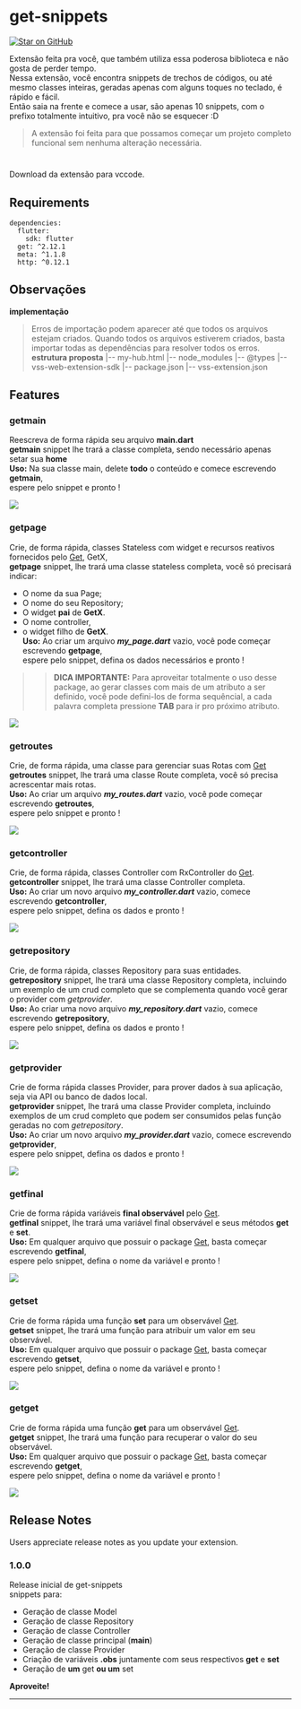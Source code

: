 # get-snippets
[![Star on GitHub](https://img.shields.io/github/stars/kauemurakami/get_snippets_extension.svg?style=flat&logo=github&colorB=deeppink&label=stars)](https://github.com/kauemurakami/get_snippets_extension)

Extensão feita pra você, que também utiliza essa poderosa biblioteca e não gosta de perder tempo.  
Nessa extensão, você encontra snippets de trechos de códigos, ou até mesmo classes inteiras, geradas apenas com alguns toques no teclado, é rápido e fácil.  
Então saia na frente e comece a usar, são apenas 10 snippets, com o prefixo totalmente intuitivo, pra você não se esquecer :D
> A extensão foi feita para que possamos começar um projeto completo funcional sem nenhuma alteração necessária.
#
Download da extensão para vccode.

## Requirements
```
dependencies:
  flutter:
    sdk: flutter
  get: ^2.12.1
  meta: ^1.1.8
  http: ^0.12.1
```
## Observações
**implementação**
>Erros de importação podem aparecer até que todos os arquivos estejam criados. 
>Quando todos os arquivos estiverem criados, basta importar todas as dependências para resolver todos os erros.  
**estrutura proposta**
|-- my-hub.html
|-- node_modules
    |-- @types
    |-- vss-web-extension-sdk
|-- package.json
|-- vss-extension.json

## Features

### getmain
Reescreva de forma rápida seu arquivo **main.dart**  
**getmain** snippet lhe trará a classe completa, sendo necessário apenas setar sua **home**  
**Uso:** Na sua classe main, delete **todo** o conteúdo e comece escrevendo **getmain**,  
espere pelo snippet e pronto !

![](examples/getmain.gif)

### getpage
Crie, de forma rápida, classes Stateless com widget e recursos reativos fornecidos pelo [Get](https://pub.dev/packages/get), GetX,  
**getpage** snippet, lhe trará uma classe stateless completa, você só precisará indicar:  
- O nome da sua Page;  
- O nome do seu Repository;  
- O widget **pai** de **GetX**.
- O nome controller,
- o widget filho de **GetX**.  
**Uso:** Ao criar um arquivo ***my_page.dart*** vazio, você pode começar escrevendo **getpage**,  
espere pelo snippet, defina os dados necessários e pronto !  
>> **DICA IMPORTANTE:** Para aproveitar totalmente o uso desse package, ao gerar classes com mais de um atributo a ser definido, você pode defini-los de forma sequêncial, a cada palavra completa pressione **TAB** para ir pro próximo atributo.

![](examples/getpage.gif)

### getroutes
Crie, de forma rápida, uma classe para gerenciar suas Rotas com [Get](https://pub.dev/packages/get)  
**getroutes** snippet, lhe trará uma classe Route completa, você só precisa acrescentar mais rotas.  
**Uso:** Ao criar um arquivo ***my_routes.dart*** vazio, você pode começar escrevendo **getroutes**,  
espere pelo snippet e pronto !

![](examples/getroutes.gif)

### getcontroller
Crie, de forma rápida, classes Controller com RxController do [Get](https://pub.dev/packages/get).  
**getcontroller** snippet, lhe trará uma classe Controller completa.  
**Uso:** Ao criar um novo arquivo ***my_controller.dart*** vazio, comece escrevendo **getcontroller**,  
espere pelo snippet, defina os dados e pronto !

![](examples/getcontroller.gif)

### getrepository
Crie, de forma rápida, classes Repository para suas entidades.  
**getrepository** snippet, lhe trará uma classe Repository completa, incluindo um exemplo de um crud completo que se complementa quando você gerar o provider com *getprovider*.  
**Uso:** Ao criar uma novo arquivo ***my_repository.dart*** vazio, comece escrevendo **getrepository**,  
espere pelo snippet, defina os dados e pronto !

![](examples/getrepository.gif)

### getprovider
Crie de forma rápida classes Provider, para prover dados à sua aplicação, seja via API ou banco de dados local.  
**getprovider** snippet, lhe trará uma classe Provider completa, incluindo exemplos de um crud completo que podem ser consumidos pelas função geradas no com *getrepository*.  
**Uso:** Ao criar um novo arquivo ***my_provider.dart*** vazio, comece escrevendo **getprovider**,  
espere pelo snippet, defina os dados e pronto !

![](examples/getprovider.gif)

### getfinal
Crie de forma rápida variáveis **final observável** pelo [Get](https://pub.dev/packages/get).  
**getfinal** snippet, lhe trará uma variável final observável e seus métodos **get** e **set**.  
**Uso:** Em qualquer arquivo que possuir o package [Get](https://pub.dev/packages/get), basta começar escrevendo **getfinal**,  
espere pelo snippet, defina o nome da variável e pronto !

![](examples/getfinal.gif)

### getset
Crie de forma rápida uma função **set** para um observável [Get](https://pub.dev/packages/get).  
**getset** snippet, lhe trará uma função para atribuir um valor em seu observável.  
**Uso:** Em qualquer arquivo que possuir o package [Get](https://pub.dev/packages/get), basta começar escrevendo **getset**,  
espere pelo snippet, defina o nome da variável e pronto !

![](examples/getset.gif)

### getget
Crie de forma rápida uma função **get** para um observável [Get](https://pub.dev/packages/get).  
**getget** snippet, lhe trará uma função para recuperar o valor do seu observável.  
**Uso:** Em qualquer arquivo que possuir o package [Get](https://pub.dev/packages/get), basta começar escrevendo **getget**,  
espere pelo snippet, defina o nome da variável e pronto !

![](examples/getget.gif)

## Release Notes

Users appreciate release notes as you update your extension.

### 1.0.0

Release inicial de get-snippets  
snippets para:  
- Geração de classe Model  
- Geração de classe Repository  
- Geração de classe Controller  
- Geração de classe principal (**main**)  
- Geração de classe Provider  
- Criação de variáveis **.obs** juntamente com seus respectivos **get** e **set**  
- Geração de **um** get **ou um** set  


**Aproveite!**

-----------------------------------------------------------------------------------------------------------

